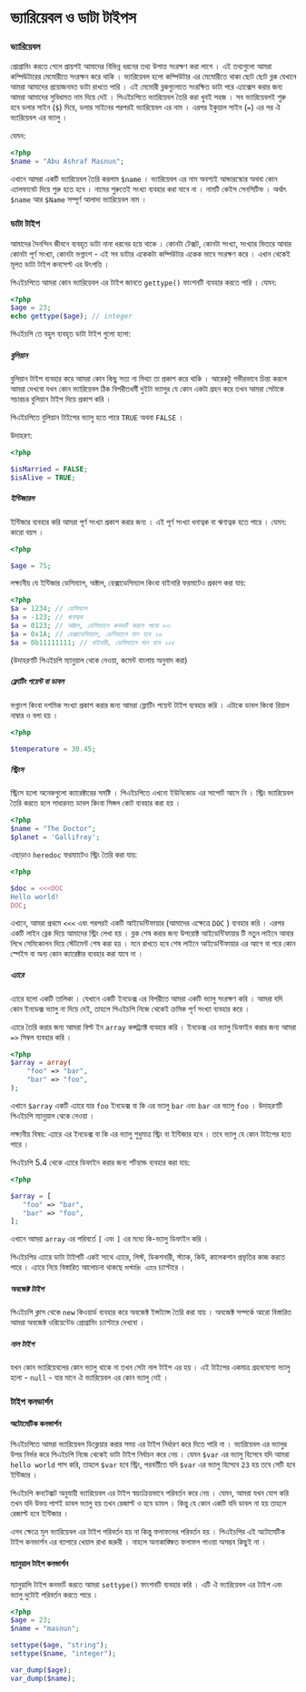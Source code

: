 # ভ্যারিয়েবল ও ডাটা টাইপস

### ভ্যারিয়েবল

প্রোগ্রামিং করতে গেলে প্রায়শই আমাদের বিভিন্ন ধরনের তথ্য উপাত্ত সংরক্ষণ করা লাগে । এই তথ্যগুলো আমরা কম্পিউটারের মেমোরীতে সংরক্ষন করে থাকি । ভ্যারিয়েবল হলো কম্পিউটার এর মেমোরীতে থাকা ছোট ছোট ব্লক যেখানে আমরা আমাদের প্রয়োজনমত ডাটা রাখতে পারি । এই মেমোরী ব্লকগুলোতে সংরক্ষিত ডাটা পরে এ্যাক্সেস করার জন্য আমরা আমাদের সুবিধামত নাম দিয়ে দেই । পিএইচপিতে ভ্যারিয়েবল তৈরি করা খুবই সহজ । সব ভ্যারিয়েবলই শুরু হবে ডলার সাইন (`$`) দিয়ে, ডলার সাইনের পরপরই ভ্যারিয়েবল এর নাম । এরপর ইকুয়াল সাইন (`=`) এর পর ঐ ভ্যারিয়েবল এর ভ্যালু । 

যেমন:

```php
<?php 
$name = "Abu Ashraf Masnun";
```

এখানে আমরা একটি ভ্যারিয়েবল তৈরি করলাম `$name` । ভ্যারিয়েবল এর নাম অবশ্যই আন্ডারস্কোর অথবা কোন এ্যালফাবেট দিয়ে শুরু হতে হবে । নামের শুরুতেই সংখ্যা ব্যবহার করা যাবে না । নামটি কেইস সেনসিটিভ । অর্থাৎ `$name` আর `$Name` সম্পূর্ণ আলাদা ভ্যারিয়েবল নাম । 

### ডাটা টাইপ 

আমাদের দৈনন্দিন জীবনে ব্যবহৃত ডাটা নানা ধরনের হয়ে থাকে । কোনটা টেক্সট, কোনটা সংখ্যা, সংখ্যার ভিতরে আবার কোনটা পূর্ণ সংখ্যা, কোনটা ভগ্নাংশ - এই সব ডাটার একেকটা কম্পিউটার একেক ভাবে সংরক্ষণ করে । এখান থেকেই মূলত ডাটা টাইপ কনসেপ্ট এর উৎপত্তি । 

পিএইচপিতে আমরা কোন ভ্যারিয়েবল এর টাইপ জানতে `gettype()` ফাংশনটি ব্যবহার করতে পারি । যেমন: 

```php 
<?php
$age = 23; 
echo gettype($age); // integer
```

পিএইচপি তে বহুল ব্যবহৃত ডাটা টাইপ গুলো হলো: 

##### বুলিয়ান

বুলিয়ান টাইপ ব্যবহার করে আমরা কোন কিছু সত্য না মিথ্যা তা প্রকাশ করে থাকি । আরেকটু গভীরভাবে চিন্তা করলে আমরা দেখবো যখন কোন ভ্যারিয়েবল  ঠিক বিপরীতধর্মী দুইটা ভ্যালুর যে কোন একটা গ্রহন করে তখন আমরা সেটাকে সচারচর বুলিয়ান টাইপ দিয়ে প্রকাশ করি । 

পিএইচপিতে বুলিয়ান টাইপের ভ্যালু হতে পারে `TRUE` অথবা `FALSE` । 

উদাহরণ: 

```php 
<?php

$isMarried = FALSE; 
$isAlive = TRUE; 
```
##### ইন্টিজারস 

ইন্টিজার ব্যবহার করি আমরা পূর্ণ সংখ্যা প্রকাশ করার জন্য । এই পূর্ণ সংখ্যা ধনাত্বক বা ঋণাত্বক হতে পারে । যেমন: কারো বয়স । 

```php
<?php

$age = 75;
```

লক্ষ্যনীয় যে ইন্টিজার ডেসিম্যাল, অক্টাল, হেক্সাডেসিম্যাল কিংবা বাইনারি ফরমাটেও প্রকাশ করা যায়: 

```php
<?php
$a = 1234; // ডেসিম্যাল
$a = -123; // ঋণাত্বক
$a = 0123; // অক্টাল, ডেসিম্যালে কনভার্ট করলে পাবো ৮৩
$a = 0x1A; // হেক্সাডেসিম্যাল, ডেসিম্যালে মান হবে ২৬ 
$a = 0b11111111; // বাইনারী, ডেসিম্যালে মান হবে ২৫৫
```

(উদাহরণটি পিএইচপি ম্যানুয়াল থেকে নেওয়া, কমেন্ট বাংলায় অনুবাদ করা) 

##### ফ্লোটিং পয়েন্ট বা ডাবল 

ভগ্নাংশ কিংবা দশমিক সংখ্যা প্রকাশ করার জন্য আমরা ফ্লোটিং পয়েন্ট টাইপ ব্যবহার করি । এটাকে ডাবল কিংবা রিয়াল নাম্বার ও বলা হয় । 

```php
<?php

$temperature = 30.45;
```

##### স্ট্রিংস 

স্ট্রিংস হলো অনেকগুলো ক্যারেক্টারের সমষ্টি । পিএইচপিতে এখনো ইউনিকোড এর সাপোর্ট আসে নি । স্ট্রিং ভ্যারিয়েবল তৈরি করতে হলে সাধারনত ডাবল কিংবা সিঙ্গল কোট ব্যবহার করা হয় ।  

```php
<?php
$name = "The Doctor";
$planet = 'Gallifrey';
```

এছাড়াও `heredoc` ফরম্যাটেও স্ট্রিং তৈরি করা যায়: 

```php
<?php

$doc = <<<DOC
Hello world!
DOC;
```

এখানে, আমরা প্রথমে `<<<` এবং পরপরই একটি আইডেন্টিফায়ার (আমাদের এক্ষেত্রে `DOC` ) ব্যবহার করি । এরপর একটি লাইন ব্রেক দিয়ে আমাদের স্ট্রিং লেখা হয় । ব্লক শেষ করার জন্য উপরোক্ট আইডেন্টিফায়ার টি নতুন লাইনে আবার লিখে সেমিকোলন দিয়ে স্টেটমেন্ট শেষ করা হয় । মনে রাখতে হবে শেষ লাইনে আইডেন্টিফায়ার এর আগে বা পরে কোন স্পেইস বা অন্য কোন ক্যারেক্টার ব্যবহার করা যাবে না । 

##### এ্যারে

এ্যারে হলো একটি তালিকা । যেখানে একটি ইনডেক্স এর বিপরীতে আমরা একটি ভ্যালু সংরক্ষণ করি । আমরা যদি কোন ইনডেক্স ভ্যালু না দিয়ে দেই, তাহলে পিএইচপি নিজে থেকেই ক্রমিক পূর্ণ সংখ্যা ব্যবহার করে । 

এ্যারে তৈরি করার জন্য আমরা বিল্ট ইন `array` কন্সট্র্যাক্ট ব্যবহার করি । ইনডেক্স এর ভ্যালু ডিফাইন করার জন্য আমরা `=>` সিম্বল ব্যবহার করি । 

```php
<?php
$array = array(
    "foo" => "bar",
    "bar" => "foo",
);
```

এখানে `$array` একটি এ্যারে যার `foo` ইনডেক্স বা কি এর ভ্যালু `bar` এবং `bar` এর ভ্যালু `foo` । উদাহরণটি পিএইচপি ম্যানুয়াল থেকে নেওয়া । 

লক্ষ্যনীয় বিষয়: এ্যারে এর ইনডেক্স বা কি এর ভ্যালু শুধুমাত্র স্ট্রিং বা ইন্টিজার হবে । তবে ভ্যালু যে কোন টাইপের হতে পারে । 

পিএইচপি 5.4 থেকে এ্যারে ডিফাইন করার জন্য শর্টহ্যান্ড ব্যবহার করা যায়: 

 ```php
 <?php
 
 $array = [
    "foo" => "bar",
    "bar" => "foo",
];
```
এখানে আমরা `array` এর পরিবর্তে `[` এবং `]` এর মধ্যে কি-ভ্যালু ডিফাইন করি । 

পিএইচপির এ্যারে ডাটা টাইপটি একই সাথে এ্যারে, লিস্ট, ডিকশনারী, স্ট্যাক, কিউ, কালেকশান প্রভৃতির কাজ করতে পারে । এ্যারে নিয়ে বিস্তারিত আলোচনা থাকছে `মাস্টারিং এ্যারে` চ্যাপ্টারে । 

##### অবজেক্ট টাইপ 

পিএইচপি ক্লাস থেকে `new` কিওয়ার্ড ব্যবহার করে অবজেক্ট ইন্সট্যান্স তৈরি করা যায় । অবজেক্ট সম্পর্কে আরো বিস্তারিত আমরা অবজেক্ট ওরিয়েন্টেড প্রোগ্রামিং চ্যাপ্টারে দেখবো । 

##### নাল টাইপ

যখন কোন ভ্যারিয়েবলের কোন ভ্যালু থাকে না তখন সেটা নাল টাইপ এর হয় । এই টাইপের একমাত্র গ্রহনযোগ্য ভ্যালু হলো - `null` - যার মানে ঐ ভ্যারিয়েবল এর কোন ভ্যালু নেই । 

### টাইপ কনভার্শন

#### অটোমেটিক কনভার্শন

পিএইচপিতে আমরা ভ্যারিয়েবল ডিক্লেয়ার করার সময় এর টাইপ নির্ধারণ করে দিতে পারি না । ভ্যারিয়েবল এর ভ্যালুর উপর নির্ভর করে পিএইচপি নিজে থেকেই ডাটা টাইপ নির্বাচন করে নেয় । যেমন `$var` এর ভ্যালু হিসেবে যদি আমরা `hello world` পাস করি, তাহলে `$var` হবে স্ট্রিং, পরবর্তীতে যদি `$var` এর ভ্যালু হিসেবে `23` হয় তবে সেটি হবে ইন্টিজার । 

পিএইচপি কনটেক্সট অনুযায়ী ভ্যারিয়েবল এর টাইপ স্বয়ংক্রিয়ভাবে পরিবর্তন করে নেয় । যেমন, আমরা যখন যোগ করি তখন যদি উভয় পাশই ডাবল ভ্যালু হয় তখন রেজাল্ট ও হবে ডাবল । কিন্তু যে কোন একটি যদি ডাবল না হয় তাহলে রেজাল্ট হবে ইন্টিজার । 


এসব ক্ষেত্রে মূল ভ্যারিয়েবল এর টাইপ পরিবর্তন হয় না কিন্তু ফলাফলের পরিবর্তন হয় । পিএইচপির এই অটোমেটিক টাইপ কনভার্শন এর ব্যাপারে খেয়াল রাখা জরুরী । নাহলে অনাকাঙ্ক্ষিত ফলাফল পাওয়া অসম্ভব কিছুই না । 

#### ম্যানুয়াল টাইপ কনভার্শন 

ম্যানুয়ালি টাইপ কনভার্ট করতে আমরা `settype()` ফাংশনটি ব্যবহার করি । এটি ঐ ভ্যারিয়েবল এর টাইপ এবং ভ্যালু দুটোই পরিবর্তন করতে পারে । 

```php
<?php
$age = 23;
$name = "masnun";

settype($age, "string");
settype($name, "integer");

var_dump($age); 
var_dump($name);
```

